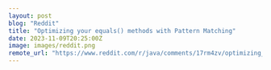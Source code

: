 ```yaml
---
layout: post
blog: "Reddit"
title: "Optimizing your equals() methods with Pattern Matching"
date: 2023-11-09T20:25:00Z
image: images/reddit.png
remote_url: "https://www.reddit.com/r/java/comments/17rm4zv/optimizing_your_equals_methods_with_pattern/"
---
```

